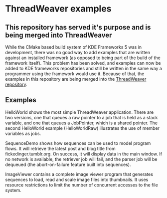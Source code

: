 ﻿# ThreadWeaver examples

## This repository has served it's purpose and is being merged into ThreadWeaver

While the CMake based build system of KDE Frameworks 5 was in development, there was no good way to add examples that are written
against an installed framework (as opposed to being part of the build of the framework itself). This problem has been solved, and
examples can now be added to KDE frameworks repositories and still be written in the same way a programmer using the framework would
use it. Because of that, the examples in this repository are being merged into the
[ThreadWeaver repository](https://projects.kde.org/projects/frameworks/threadweaver/repository).

## Examples
HelloWorld shows the most simple ThreadWeaver application. There are two versions, one that queues a raw pointer to a job that is
held as a stack variable, and one that queues a JobPointer, which is a shared pointer. The second HelloWorld example (HelloWorldRaw)
illustrates the use of member variables as jobs.

SequenceDemo shows how sequences can be used to model program flows. It will retrieve the latest post and blog title from
fickedinger.tumblr.org. On success, it will display data in the main window. If no network is available, the retriever job will
fail, and the parser job will be dequeued (the abort-on-failure feature built into sequences).

ImageViewer contains a complete image viewer program that generates sequences to load, read and scale image files into thumbnails.
It uses resource restrictions to limit the number of concurrent accesses to the file system.
